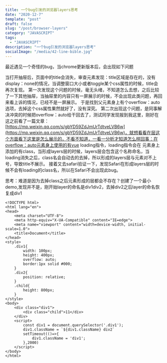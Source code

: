 ```yaml
---
title: 一个bug引发的浏览器layers思考
date: "2020-12-7"
template: "post"
draft: false
slug: "/post/browser-layers"
category: "JAVASCRIPT"
tags:
  - "JAVASCRIPT"
description: "一个bug引发的浏览器layers思考"
socialImage: "/media/42-line-bible.jpg"
---
```


最近遇见一个奇怪的bug，当chrome更新版本后，会出现如下问题

当打开抽屉后，页面中的title会消失，审查元素发现：title区域是存在的，没有display：none的情况，当调整窗口大小或者toggle某个css属性的时候，title会再次复现。
第一次发现这个问题的时候，毫无头绪，不知道怎么去想，之后比较了一下其他抽屉，当抽屉里的内容只有一屏展示的时候，不会出现此类问题，再回来看上诉的情况，已经不是一屏展示。
于是找到父元素身上有个overflow：auto选项，去掉这个css属性果然就好了，没有深究。
第二次出现这个问题，是同事解决冲突的时候把overflow：auto给干回去了，测试同学发现报到我这里，刚好在这之前看了一篇文章：[https://mp.weixin.qq.com/s/gbYD59ZdJmUrTdtveLVB6w](https://mp.weixin.qq.com/s/gbYD59ZdJmUrTdtveLVB6w)，就想看看在层这个方面看下这里是怎么展示的，不看不知道，一看一分析才知道怎么样回事：在overflow：auto元素身上使用的有vue loading指令，loading指令会在
元素身上添加的有class，当形成layers层的时候，layers层会包含这个名称命名，当loading消失之后，class名会自动去的去掉，所以形成的layers层与元素对不上号，导致title不展示。
接着又去safari验证一下，发现Safari在形成layers层的时候不会有loading的class名，所以在Safari不会出现此bug。

思考：难道是因为去掉class之后元素形成的层都会不存在？创建了一个最小demo,发现并不是，刚开始layer的命名是div1div2，去掉div2之后layer的命名恢复成div1
```
<!DOCTYPE html>
<html lang="en">
<head>
    <meta charset="UTF-8">
    <meta http-equiv="X-UA-Compatible" content="IE=edge">
    <meta name="viewport" content="width=device-width, initial-scale=1.0">
    <title>Document</title>
</head>
<style>
    .div1{
        width: 100px;
        height: 400px;
        overflow: auto;
        border:1px solid #000;
    }
    .div2{
        position: relative;
    }
    .child{
        height: 800px;
    }
</style>
<body>
    <div class="div1">
        <div class="child">11</div>
    </div>
    <script>
        const div1 = document.querySelector('.div1');
        div1.className = `${div1.className} div2`
        setTimeout(()=>{
            div1.className = 'div1';
        },2000)
    </script>
</body>
</html>

```

